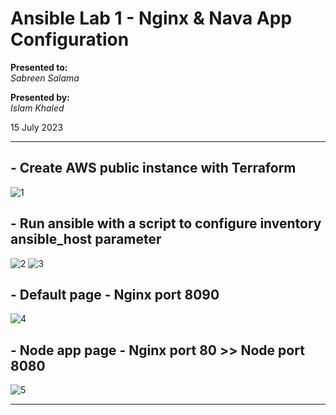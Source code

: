 # Ansible Lab 1 - Nginx & Nava App Configuration

**Presented to:**    
_Sabreen Salama_    

**Presented by:**   
_Islam Khaled_    

15 July 2023

-----------------------------------------
## - Create AWS public instance with Terraform

![1](https://github.com/eslamkhaled560/ansible-nginx-node-app/assets/54172897/e04b230d-8251-4b15-921a-8ebb4d228bca)

## - Run ansible with a script to configure inventory ansible_host parameter

![2](https://github.com/eslamkhaled560/ansible-nginx-node-app/assets/54172897/1473cf11-7d3a-485e-a170-ac4f8e2baaf0)
![3](https://github.com/eslamkhaled560/ansible-nginx-node-app/assets/54172897/9ebb5d42-0f77-4fa0-84ee-fc072ab87f85)

## - Default page - Nginx port 8090

![4](https://github.com/eslamkhaled560/ansible-nginx-node-app/assets/54172897/40a517f7-4b65-406d-bb1b-f01ac88f7b73)

## - Node app page - Nginx port 80 >> Node  port 8080

![5](https://github.com/eslamkhaled560/ansible-nginx-node-app/assets/54172897/56bef652-10d9-4ef6-8808-532f90c1470a)

-----------------------------------------
